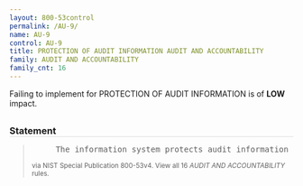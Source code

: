 ```yaml
---
layout: 800-53control
permalink: /AU-9/
name: AU-9
control: AU-9
title: PROTECTION OF AUDIT INFORMATION AUDIT AND ACCOUNTABILITY
family: AUDIT AND ACCOUNTABILITY
family_cnt: 16
---
```

<p class="text-info">Failing to implement for PROTECTION OF AUDIT INFORMATION is of <b>LOW</b> impact.</p>

<h3 style="border-bottom:1px solid #ddd;margin:30px 0 8px 0;">Statement</h3>
<blockquote>
<pre>     The information system protects audit information and audit tools from unauthorized access, modification, and deletion. 
</pre>
<p><small>via NIST Special Publication 800-53v4. View all 16 <i>AUDIT AND ACCOUNTABILITY</i> rules. <a href="/cce/ssg/group/$Group_id"><span class="glyphicon glyphicon-link"></span></a> </small></p>
</blockquote>

